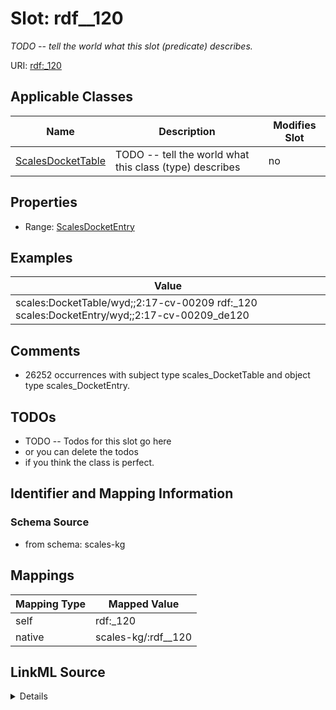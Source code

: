 

# Slot: rdf__120


_TODO -- tell the world what this slot (predicate) describes._





URI: [rdf:_120](http://www.w3.org/1999/02/22-rdf-syntax-ns#_120)



<!-- no inheritance hierarchy -->





## Applicable Classes

| Name | Description | Modifies Slot |
| --- | --- | --- |
| [ScalesDocketTable](../classes/ScalesDocketTable.md) | TODO -- tell the world what this class (type) describes |  no  |







## Properties

* Range: [ScalesDocketEntry](../classes/ScalesDocketEntry.md)






## Examples

| Value |
| --- |
| scales:DocketTable/wyd;;2:17-cv-00209 rdf:_120 scales:DocketEntry/wyd;;2:17-cv-00209_de120 |

## Comments

* 26252 occurrences with subject type scales_DocketTable and object type scales_DocketEntry.

## TODOs

* TODO -- Todos for this slot go here
* or you can delete the todos
* if you think the class is perfect.

## Identifier and Mapping Information







### Schema Source


* from schema: scales-kg




## Mappings

| Mapping Type | Mapped Value |
| ---  | ---  |
| self | rdf:_120 |
| native | scales-kg/:rdf__120 |




## LinkML Source

<details>
```yaml
name: rdf__120
description: TODO -- tell the world what this slot (predicate) describes.
todos:
- TODO -- Todos for this slot go here
- or you can delete the todos
- if you think the class is perfect.
comments:
- 26252 occurrences with subject type scales_DocketTable and object type scales_DocketEntry.
examples:
- value: scales:DocketTable/wyd;;2:17-cv-00209 rdf:_120 scales:DocketEntry/wyd;;2:17-cv-00209_de120
from_schema: scales-kg
rank: 1000
slot_uri: rdf:_120
alias: rdf__120
domain_of:
- scales_DocketTable
range: scales_DocketEntry

```
</details>